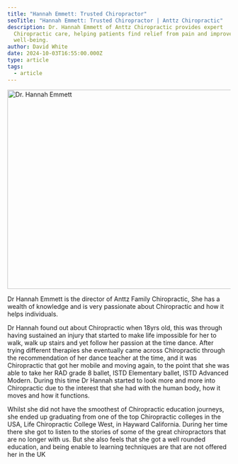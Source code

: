 ```yaml
---
title: "Hannah Emmett: Trusted Chiropractor"
seoTitle: "Hannah Emmett: Trusted Chiropractor | Anttz Chiropractic"
description: Dr. Hannah Emmett of Anttz Chiropractic provides expert
  Chiropractic care, helping patients find relief from pain and improve overall
  well-being.
author: David White
date: 2024-10-03T16:55:00.000Z
type: article
tags:
  - article
---
```

<img src="/_includes/static/img/hannah-emmett.webp" alt="Dr. Hannah Emmett" title="Dr. Hannah Emmett" class="Left" width="600px" height="450px" loading="lazy"/>

Dr Hannah Emmett is the director of Anttz Family Chiropractic, She has a wealth of knowledge and is very passionate about Chiropractic and how it helps individuals.

Dr Hannah found out about Chiropractic when 18yrs old, this was through having sustained an injury that started to make life impossible for her to walk, walk up stairs and yet follow her passion at the time  dance. After trying different therapies she eventually came across Chiropractic through the recommendation of her dance teacher at the time, and it was Chiropractic that got her mobile and moving again, to the point that she was able to take her RAD grade 8 ballet, ISTD Elementary ballet, ISTD Advanced Modern. During this time Dr Hannah started to look more and more into Chiropractic due to the interest that she had with the human body, how it moves and how it functions.

Whilst she did not have the smoothest of Chiropractic education journeys, she ended up graduating from one of the top Chiropractic colleges in the USA, Life Chiropractic College West, in Hayward California. During her time there she got to listen to the stories of some of the great chiropractors that are no longer with us. But she also feels that she got a well rounded education, and being enable to learning techniques are that are not offered her in the UK
